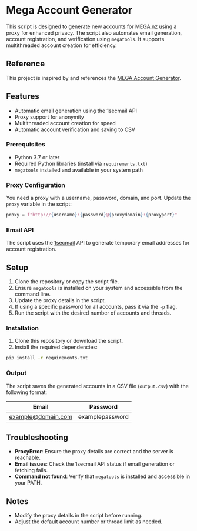 
# Mega Account Generator

This script is designed to generate new accounts for MEGA.nz using a proxy for enhanced privacy. The script also automates email generation, account registration, and verification using `megatools`. It supports multithreaded account creation for efficiency.

## Reference

This project is inspired by and references the [MEGA Account Generator](https://github.com/f-o/MEGA-Account-Generator).

## Features

- Automatic email generation using the 1secmail API
- Proxy support for anonymity
- Multithreaded account creation for speed
- Automatic account verification and saving to CSV

### Prerequisites

- Python 3.7 or later
- Required Python libraries (install via `requirements.txt`)
- `megatools` installed and available in your system path

### Proxy Configuration
You need a proxy with a username, password, domain, and port. Update the `proxy` variable in the script:
```python
proxy = f"http://{username}:{password}@{proxydomain}:{proxyport}"
```

### Email API
The script uses the [1secmail](https://www.1secmail.com/) API to generate temporary email addresses for account registration.

## Setup
1. Clone the repository or copy the script file.
2. Ensure `megatools` is installed on your system and accessible from the command line.
3. Update the proxy details in the script.
4. If using a specific password for all accounts, pass it via the `-p` flag.
5. Run the script with the desired number of accounts and threads.

### Installation

1. Clone this repository or download the script.
2. Install the required dependencies:

```bash
pip install -r requirements.txt
```

### Output

The script saves the generated accounts in a CSV file (`output.csv`) with the following format:

| Email                | Password        |
|----------------------|-----------------|
| example@domain.com   | examplepassword |

## Troubleshooting
- **ProxyError**: Ensure the proxy details are correct and the server is reachable.
- **Email issues**: Check the 1secmail API status if email generation or fetching fails.
- **Command not found**: Verify that `megatools` is installed and accessible in your PATH.

## Notes

- Modify the proxy details in the script before running.
- Adjust the default account number or thread limit as needed.


